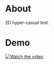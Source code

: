 # About
2D hyper-casual test.

# Demo     

[![Watch the video](https://gitlab.com/khaleddallah/tf/-/raw/master/Demo.png)](https://drive.google.com/file/d/1MTbFtpb6FDbNaPhSrE9h7R8sCmB9m9TO/view?usp=sharing)

